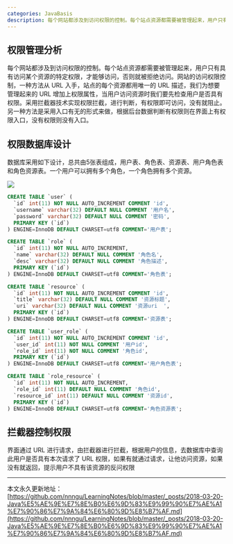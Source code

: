 ```yaml
---
categories: JavaBasis
description: 每个网站都涉及到访问权限的控制。每个站点资源都需要被管理起来，用户只有具有访问某个资源的特定权限，才能够访问，否则就被拒绝访问。
---
```


## 权限管理分析

每个网站都涉及到访问权限的控制。每个站点资源都需要被管理起来，用户只有具有访问某个资源的特定权限，才能够访问，否则就被拒绝访问。网站的访问权限控制，一种方法从 URL 入手，站点的每个资源都用唯一的 URL 描述，我们为想要管理起来的 URL 增加上权限属性，当用户访问资源时我们要先检查用户是否具有权限。采用拦截器技术实现权限拦截，进行判断，有权限即可访问，没有就阻止。另一种方法是采用入口有无的形式来做，根据后台数据判断有权限则在界面上有权限入口，没有权限则没有入口。

## 权限数据库设计

数据库采用如下设计，总共由5张表组成，用户表、角色表、资源表、用户角色表和角色资源表。一个用户可以拥有多个角色，一个角色拥有多个资源。

![][1]

```sql
CREATE TABLE `user` (
  `id` int(11) NOT NULL AUTO_INCREMENT COMMENT 'id',
  `username` varchar(32) DEFAULT NULL COMMENT '用户名',
  `password` varchar(32) DEFAULT NULL COMMENT '密码',
  PRIMARY KEY (`id`)
) ENGINE=InnoDB DEFAULT CHARSET=utf8 COMMENT='用户表';

CREATE TABLE `role` (
  `id` int(11) NOT NULL AUTO_INCREMENT,
  `name` varchar(32) DEFAULT NULL COMMENT '角色名',
  `desc` varchar(32) DEFAULT NULL COMMENT '角色描述',
  PRIMARY KEY (`id`)
) ENGINE=InnoDB DEFAULT CHARSET=utf8 COMMENT='角色表';

CREATE TABLE `resource` (
  `id` int(11) NOT NULL AUTO_INCREMENT COMMENT 'id',
  `title` varchar(32) DEFAULT NULL COMMENT '资源标题',
  `uri` varchar(32) DEFAULT NULL COMMENT '资源uri  ',
  PRIMARY KEY (`id`)
) ENGINE=InnoDB DEFAULT CHARSET=utf8 COMMENT='资源表';

CREATE TABLE `user_role` (
  `id` int(11) NOT NULL AUTO_INCREMENT COMMENT 'id',
  `user_id` int(11) NOT NULL COMMENT '用户id',
  `role_id` int(11) NOT NULL COMMENT '角色id',
  PRIMARY KEY (`id`)
) ENGINE=InnoDB DEFAULT CHARSET=utf8 COMMENT='用户角色表';

CREATE TABLE `role_resource` (
  `id` int(11) NOT NULL AUTO_INCREMENT,
  `role_id` int(11) DEFAULT NULL COMMENT '角色id',
  `resource_id` int(11) DEFAULT NULL COMMENT '资源id',
  PRIMARY KEY (`id`)
) ENGINE=InnoDB DEFAULT CHARSET=utf8 COMMENT='角色资源表';


```

## 拦截器控制权限

界面通过 URL 进行请求，由拦截器进行拦截，根据用户的信息，去数据库中查询此用户是否具有本次请求了 URL 权限，如果有就通过请求，让他访问资源，如果没有就返回，提示用户不具有该资源的反问权限

















---

本文永久更新地址：[https://github.com/nnngu/LearningNotes/blob/master/_posts/2018-03-20-Java%E5%AE%9E%E7%8E%B0%E6%9D%83%E9%99%90%E7%AE%A1%E7%90%86%E7%9A%84%E6%80%9D%E8%B7%AF.md](https://github.com/nnngu/LearningNotes/blob/master/_posts/2018-03-20-Java%E5%AE%9E%E7%8E%B0%E6%9D%83%E9%99%90%E7%AE%A1%E7%90%86%E7%9A%84%E6%80%9D%E8%B7%AF.md)


  [1]: https://www.github.com/nnngu/FigureBed/raw/master/2018/3/20/1521558903075.jpg